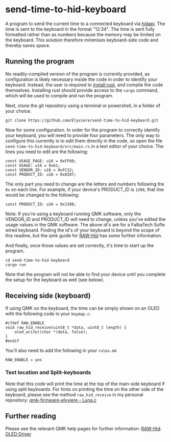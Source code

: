 # send-time-to-hid-keyboard

A program to send the current time to a connected keyboard via [hidapi](https://docs.rs/hidapi/latest/hidapi/). The time is sent to the keyboard in the format "12:34". The time is sent fully formatted rather than as numbers because the memory may be limited on the keyboard. This solution therefore minimises keyboard-side code and thereby saves space.

## Running the program
No readily-compiled version of the program is currently provided, as configuration is likely necessary inside the code in order to identify your keyboard. Instead, the user is required to [install rust](https://www.rust-lang.org/tools/install), and compile the code themselves. Installing rust should provide access to the `cargo` command, which will be used to compile and run the program.

Next, clone the git repository using a terminal or powershell, in a folder of your choice.
```
git clone https://github.com/Elyviere/send-time-to-hid-keyboard.git
```
Now for some configuration. In order for the program to correctly identify your keyboard, you will need to provide four parameters. The only way to configure this currently is to edit them directly in the code, so open the file `send-time-to-hid-keyboard/src/main.rs` in a text editor of your choice. The lines you need to edit are the following:
```
const USAGE_PAGE: u16 = 0xFF60;
const USAGE: u16 = 0x61;
const VENDOR_ID: u16 = 0xFC32;
const PRODUCT_ID: u16 = 0x0287;
```
The only part you need to change are the letters and numbers following the `0x` on each line. For example, if your device's PRODUCT_ID is `1398`, that line would be changed to the following:
```
const PRODUCT_ID: u16 = 0x1398;
```
Note: If you're using a keyboard running QMK software, only the VENDOR_ID and PRODUCT_ID will need to change, unless you've edited the usage values in the QMK software. The above id's are for a FalbaTech Sofle wired keyboard. Finding the id's of your keyboard is beyond the scope of this readme, but the qmk guide for [RAW-Hid](https://github.com/qmk/qmk_firmware/blob/master/docs/feature_rawhid.md#sending-data-to-the-keyboard-idsending-data-to-the-keyboard) has some further information.

And finally, once those values are set correctly, it's time to start up the program.
```
cd send-time-to-hid-keyboard
cargo run
```
Note that the program will not be able to find your device until you complete the setup for the keyboard as well (see below).

## Receiving side (keyboard)
If using QMK on the keyboard, the time can be simply shown on an OLED with the following code in your `keymap.c`:
```
#ifdef RAW_ENABLE
void raw_hid_receive(uint8_t *data, uint8_t length) {
    oled_write((char *)data, false);
}
#endif
```
You'll also need to add the following in your `rules.mk`
```
RAW_ENABLE = yes
```
### Text location and Split-keyboards
Note that this code will print the time at the top of the main-side keyboard if using split keyboards. For hints on printing the time on the other side of the keyboard, please see the method `raw_hid_receive` in my personal repository: [qmk-firmware-elyviere - Luna.c](https://github.com/Elyviere/qmk_firmware_elyviere/blob/main/keyboards/sofle/keymaps/elyviere/luna.c)

## Further reading
Please see the relevant QMK help pages for further information:
[RAW-Hid](https://github.com/qmk/qmk_firmware/blob/master/docs/feature_rawhid.md).
[OLED Driver](https://github.com/qmk/qmk_firmware/blob/master/docs/feature_oled_driver.md)
